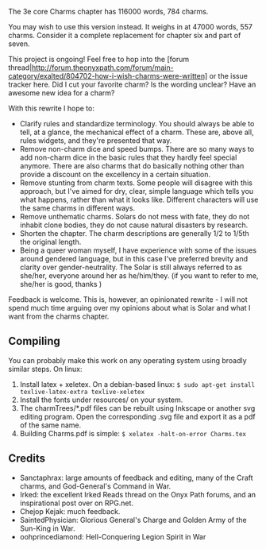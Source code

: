 The 3e core Charms chapter has 116000 words, 784 charms.

You may wish to use this version instead. It weighs in at 47000 words, 557 charms. Consider it a complete replacement for chapter six and part of seven.

This project is ongoing! Feel free to hop into the [forum thread|http://forum.theonyxpath.com/forum/main-category/exalted/804702-how-i-wish-charms-were-written] or the issue tracker here. Did I cut your favorite charm? Is the wording unclear? Have an awesome new idea for a charm?

With this rewrite I hope to:

- Clarify rules and standardize terminology. You should always be able to tell, at a glance, the mechanical effect of a charm. These are, above all, rules widgets, and they're presented that way.
- Remove non-charm dice and speed bumps. There are so many ways to add non-charm dice in the basic rules that they hardly feel special anymore. There are also charms that do basically nothing other than provide a discount on the excellency in a certain situation.
- Remove stunting from charm texts. Some people will disagree with this approach, but I've aimed for dry, clear, simple language which tells you what happens, rather than what it looks like. Different characters will use the same charms in different ways.
- Remove unthematic charms. Solars do not mess with fate, they do not inhabit clone bodies, they do not cause natural disasters by research.
- Shorten the chapter. The charm descriptions are generally 1/2 to 1/5th the original length.
- Being a queer woman myself, I have experience with some of the issues around gendered language, but in this case I've preferred brevity and clarity over gender-neutrality. The Solar is still always referred to as she/her, everyone around her as he/him/they. (if you want to refer to me, she/her is good, thanks )

Feedback is welcome. This is, however, an opinionated rewrite - I will not spend much time arguing over my opinions about what is Solar and what I want from the charms chapter.

## Compiling
You can probably make this work on any operating system using broadly similar steps. On linux:

1. Install latex + xeletex. On a debian-based linux: `$ sudo apt-get install texlive-latex-extra texlive-xeletex`
2. Install the fonts under resources/ on your system.
3. The charmTrees/*.pdf files can be rebuilt using Inkscape or another svg editing program. Open the corresponding .svg file and export it as a pdf of the same name.
4. Building Charms.pdf is simple: `$ xelatex -halt-on-error Charms.tex`

## Credits

- Sanctaphrax: large amounts of feedback and editing, many of the Craft charms, and God-General's Command in War.
- Irked: the excellent Irked Reads thread on the Onyx Path forums, and an inspirational post over on RPG.net.
- Chejop Kejak: much feedback.
- SaintedPhysician: Glorious General's Charge and Golden Army of the Sun-King in War.
- oohprincediamond: Hell-Conquering Legion Spirit in War
